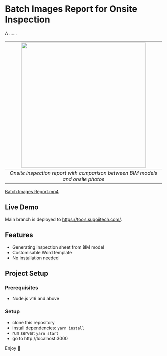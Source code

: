 # Batch Images Report for Onsite Inspection
A ......

| <img src="https://user-images.githubusercontent.com/119405090/218248511-73c44892-79d2-44fa-a7f3-997c5c7b666a.jpg" width="400"/> | 
|:--:| 
| *Onsite inspection report with comparison between BIM models and onsite photos* |

[Batch Images Report.mp4](https://user-images.githubusercontent.com/119405090/218248111-7bbe60b0-bc40-4d81-9e15-0cb8d7da9278.mp4)

## Live Demo
Main branch is deployed to https://tools.sugoiitech.com/.

## Features
- Generating inspection sheet from BIM model
- Costomisable Word template
- No installation needed

## Project Setup
### Prerequisites
- Node.js v16 and above

### Setup
- clone this repository
- install dependencies: `yarn install`
- run server: `yarn start`
- go to http://localhost:3000

Enjoy :metal:
